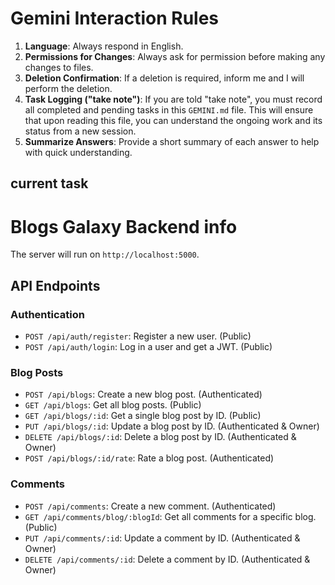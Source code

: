 # Gemini Interaction Rules

1.  **Language**: Always respond in English.
2.  **Permissions for Changes**: Always ask for permission before making any changes to files.
3.  **Deletion Confirmation**: If a deletion is required, inform me and I will perform the deletion.
4.  **Task Logging ("take note")**: If you are told "take note", you must record all completed and pending tasks in this `GEMINI.md` file. This will ensure that upon reading this file, you can understand the ongoing work and its status from a new session.
5.  **Summarize Answers**: Provide a short summary of each answer to help with quick understanding.

## current task

# Blogs Galaxy Backend info

The server will run on `http://localhost:5000`.

## API Endpoints

### Authentication

- `POST /api/auth/register`: Register a new user. (Public)
- `POST /api/auth/login`: Log in a user and get a JWT. (Public)

### Blog Posts

- `POST /api/blogs`: Create a new blog post. (Authenticated)
- `GET /api/blogs`: Get all blog posts. (Public)
- `GET /api/blogs/:id`: Get a single blog post by ID. (Public)
- `PUT /api/blogs/:id`: Update a blog post by ID. (Authenticated & Owner)
- `DELETE /api/blogs/:id`: Delete a blog post by ID. (Authenticated & Owner)
- `POST /api/blogs/:id/rate`: Rate a blog post. (Authenticated)

### Comments

- `POST /api/comments`: Create a new comment. (Authenticated)
- `GET /api/comments/blog/:blogId`: Get all comments for a specific blog. (Public)
- `PUT /api/comments/:id`: Update a comment by ID. (Authenticated & Owner)
- `DELETE /api/comments/:id`: Delete a comment by ID. (Authenticated & Owner)
